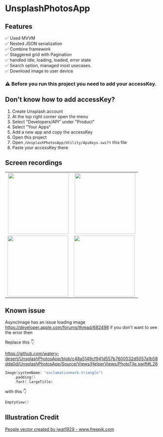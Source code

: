 # UnsplashPhotosApp


## Features

✅ Used MVVM\
✅ Nested JSON serialization\
✅ Combine framework\
✅ Staggered grid with Pagination\
✅ handled idle, loading, loaded, error state\
✅ Search option, managed most usecases.\
✅ Download image to user device

### ⚠️ Before you run this project you need to add your accessKey.

## Don't know how to add accessKey?
 
1. Create Unsplash account
2. At the top right corner open the menu
3. Select "Developers/API" under "Product"
4. Select "Your Apps"
5. Add a new app and copy the accessKey
6. Open this project
7. Open `/UnsplashPhotosApp/Utility/ApiKeys.swift` this file 
8. Paste your accessKey there


## Screen recordings


<table>
   <tr>
      <td align="center">
         <img src="https://raw.githubusercontent.com/watery-desert/assets/main/UnsplashPhotosApp/GridView.gif" width="200"/>
      </td>
      <td align="center">
         <img align="right" src="https://raw.githubusercontent.com/watery-desert/assets/main/UnsplashPhotosApp/TopicRow.gif" width="200"/>
      </td>
   </tr>
   <tr>
      <td align="center">
         <img align="left" src="https://raw.githubusercontent.com/watery-desert/assets/main/UnsplashPhotosApp/Search.gif" width="200"/>
      </td>
      <td align="center">
         <img align="left" src="https://raw.githubusercontent.com/watery-desert/assets/main/UnsplashPhotosApp/DownloadPhoto.gif" width="200"/>
      </td>      
   </tr>
</table>


## Known issue

AsyncImage has an issue loading image 
https://developer.apple.com/forums/thread/682498
if you don't want to see the error then 

Replace this 👇

https://github.com/watery-desert/UnsplashPhotosApp/blob/c48a5149cf941d557b7600532d5057a1b58dda0d/UnsplashPhotosApp/Source/Views/HelperViews/PhotoTile.swift#L26

```swift
Image(systemName: "exclamationmark.triangle")
    .padding()
    .font(.largeTitle)
```
with this 👇

```swift
EmptyView()
```
    
                    


## Illustration Credit

<a href='https://www.freepik.com/vectors/people'>People vector created by iwat1929 - www.freepik.com</a>
<div>
